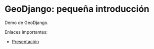 # GeoDjango: pequeña introducción

Demo de GeoDjango.

Enlaces importantes:

- [Presentación](https://slides.com/mayela0x14/geodjango)
